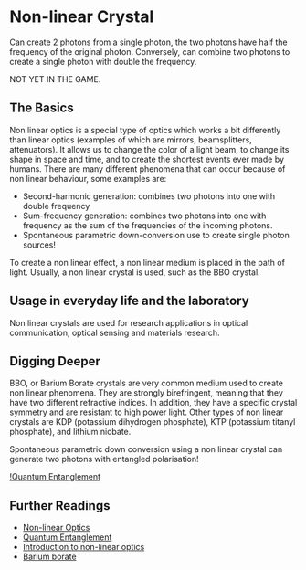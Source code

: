 # Non-linear Crystal

Can create 2 photons from a single photon, the two photons have half the frequency of the original photon. Conversely, can combine two photons to create a single photon with double the frequency.

NOT YET IN THE GAME.

## The Basics

Non linear optics is a special type of optics which works a bit differently than linear optics (examples of which are mirrors, beamsplitters, attenuators). It allows us to change the color of a light beam, to change its shape in space and time, and to create the shortest events ever made by humans. There are many different phenomena that can occur because of non linear behaviour, some examples are:

* Second-harmonic generation: combines two photons into one with double frequency
* Sum-frequency generation: combines two photons into one with frequency as the sum of the frequencies of the incoming photons.
* Spontaneous parametric down-conversion use to create single photon sources!

To create a non linear effect, a non linear medium is placed in the path of light. Usually, a non linear crystal is used, such as the BBO crystal.

## Usage in everyday life and the laboratory

Non linear crystals are used for research applications in optical communication, optical sensing and materials research.

## Digging Deeper

BBO, or Barium Borate crystals are very common medium used to create non linear phenomena. They are strongly birefringent, meaning that they have two different refractive indices. In addition, they have a specific crystal symmetry and are resistant to high power light. Other types of non linear crystals are KDP (potassium dihydrogen phosphate), KTP (potassium titanyl phosphate), and lithium niobate.

Spontaneous parametric down conversion using a non linear crystal can generate two photons with entangled polarisation!

[!Quantum Entanglement](https://upload.wikimedia.org/wikipedia/commons/thumb/2/2d/SPDC_figure.png/800px-SPDC_figure.png)

## Further Readings

* [Non-linear Optics](https://en.wikipedia.org/wiki/Nonlinear_optics)
* [Quantum Entanglement](https://en.wikipedia.org/wiki/Quantum_entanglement)
* [Introduction to non-linear optics](https://www.brown.edu/research/labs/mittleman/sites/brown.edu.research.labs.mittleman/files/uploads/lecture35_0.pdf)
* [Barium borate](https://en.wikipedia.org/wiki/Barium_borate)
